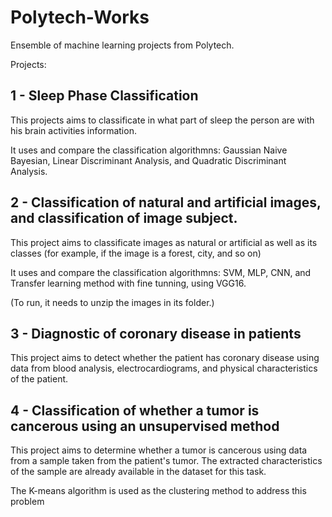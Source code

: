# Polytech-Works
Ensemble of machine learning projects from Polytech.

Projects:

## 1 - Sleep Phase Classification

This projects aims to classificate in what part of sleep the person are with
his brain activities information.

It uses and compare the classification algorithmns: Gaussian Naive Bayesian, 
Linear Discriminant Analysis, and Quadratic Discriminant Analysis.

## 2 - Classification of natural and artificial images, and classification of image subject.

This project aims to classificate images as natural or artificial as well as
its classes (for example, if the image is a forest, city, and so on)

It uses and compare the classification algorithmns: SVM, MLP, CNN, and 
Transfer learning method with fine tunning, using VGG16.

(To run, it needs to unzip the images in its folder.)

## 3 - Diagnostic of coronary disease in patients

This project aims to detect whether the patient has coronary disease using data from blood 
analysis, electrocardiograms, and physical characteristics of the patient.

## 4 - Classification of whether a tumor is cancerous using an unsupervised method

This project aims to determine whether a tumor is cancerous using data from a sample taken from the patient's tumor. 
The extracted characteristics of the sample are already available in the dataset for this task.

The K-means algorithm is used as the clustering method to address this problem
